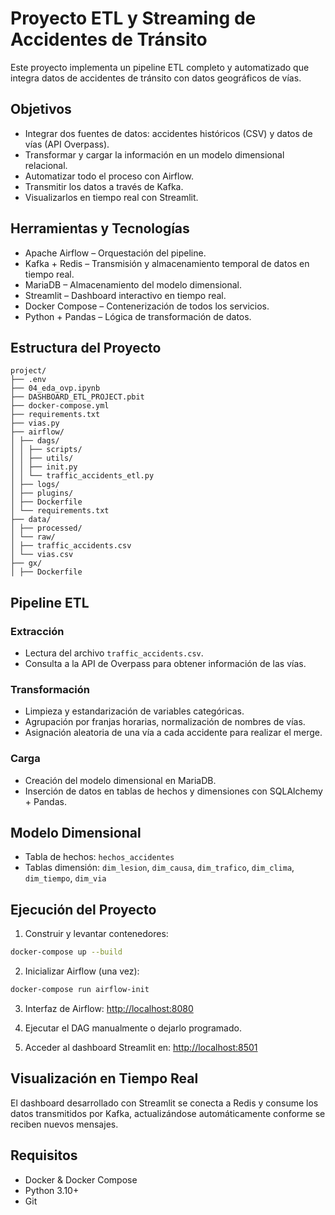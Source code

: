# Proyecto ETL y Streaming de Accidentes de Tránsito

Este proyecto implementa un pipeline ETL completo y automatizado que integra datos de accidentes de tránsito con datos geográficos de vías. 

## Objetivos

* Integrar dos fuentes de datos: accidentes históricos (CSV) y datos de vías (API Overpass).
* Transformar y cargar la información en un modelo dimensional relacional.
* Automatizar todo el proceso con Airflow.
* Transmitir los datos a través de Kafka.
* Visualizarlos en tiempo real con Streamlit.

## Herramientas y Tecnologías

* Apache Airflow – Orquestación del pipeline.
* Kafka + Redis – Transmisión y almacenamiento temporal de datos en tiempo real.
* MariaDB – Almacenamiento del modelo dimensional.
* Streamlit – Dashboard interactivo en tiempo real.
* Docker Compose – Contenerización de todos los servicios.
* Python + Pandas – Lógica de transformación de datos.

## Estructura del Proyecto

```
project/
├── .env
├── 04_eda_ovp.ipynb
├── DASHBOARD_ETL_PROJECT.pbit
├── docker-compose.yml
├── requirements.txt
├── vias.py
├── airflow/
│ ├── dags/
│ │ ├── scripts/
│ │ ├── utils/
│ │ ├── init.py
│ │ └── traffic_accidents_etl.py
│ ├── logs/
│ ├── plugins/
│ ├── Dockerfile
│ └── requirements.txt
├── data/
│ ├── processed/
│ └── raw/
│ ├── traffic_accidents.csv
│ └── vias.csv
├── gx/
│ ├── Dockerfile
```

## Pipeline ETL

### Extracción

* Lectura del archivo `traffic_accidents.csv`.
* Consulta a la API de Overpass para obtener información de las vías.

### Transformación

* Limpieza y estandarización de variables categóricas.
* Agrupación por franjas horarias, normalización de nombres de vías.
* Asignación aleatoria de una vía a cada accidente para realizar el merge.

### Carga

* Creación del modelo dimensional en MariaDB.
* Inserción de datos en tablas de hechos y dimensiones con SQLAlchemy + Pandas.

## Modelo Dimensional

* Tabla de hechos: `hechos_accidentes`
* Tablas dimensión: `dim_lesion`, `dim_causa`, `dim_trafico`, `dim_clima`, `dim_tiempo`, `dim_via`

## Ejecución del Proyecto

1. Construir y levantar contenedores:

```bash
docker-compose up --build
```

2. Inicializar Airflow (una vez):

```bash
docker-compose run airflow-init
```

3. Interfaz de Airflow: [http://localhost:8080](http://localhost:8080) 

4. Ejecutar el DAG manualmente o dejarlo programado.

5. Acceder al dashboard Streamlit en: [http://localhost:8501](http://localhost:8501)

## Visualización en Tiempo Real

El dashboard desarrollado con Streamlit se conecta a Redis y consume los datos transmitidos por Kafka, actualizándose automáticamente conforme se reciben nuevos mensajes.

## Requisitos

* Docker & Docker Compose
* Python 3.10+
* Git
